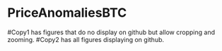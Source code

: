 # PriceAnomaliesBTC
#Copy1 has figures that do no display on github but allow cropping and zooming.
#Copy2 has all figures displaying on github.
